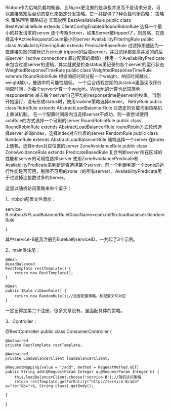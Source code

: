Ribbon作为后端负载均衡器，比Nginx更注重的是承担并发而不是请求分发，可以直接感知后台动态变化来指定分发策略。它一共提供了7种负载均衡策略：
策略名 	策略声明 	策略描述 	实现说明
BestAvailableRule 	public class BestAvailableRule extends ClientConfigEnabledRoundRobinRule 	选择一个最小的并发请求的server 	逐个考察Server，如果Server被tripped了，则忽略，在选择其中ActiveRequestsCount最小的server
AvailabilityFilteringRule 	public class AvailabilityFilteringRule extends PredicateBasedRule 	过滤掉那些因为一直连接失败的被标记为circuit tripped的后端server，并过滤掉那些高并发的的后端server（active connections 超过配置的阈值） 	使用一个AvailabilityPredicate来包含过滤server的逻辑，其实就就是检查status里记录的各个server的运行状态
WeightedResponseTimeRule 	public class WeightedResponseTimeRule extends RoundRobinRule 	根据响应时间分配一个weight，响应时间越长，weight越小，被选中的可能性越低。 	一个后台线程定期的从status里面读取评价响应时间，为每个server计算一个weight。Weight的计算也比较简单responsetime 减去每个server自己平均的responsetime是server的权重。当刚开始运行，没有形成status时，使用roubine策略选择server。
RetryRule 	public class RetryRule extends AbstractLoadBalancerRule 	对选定的负载均衡策略机上重试机制。 	在一个配置时间段内当选择server不成功，则一直尝试使用subRule的方式选择一个可用的server
RoundRobinRule 	public class RoundRobinRule extends AbstractLoadBalancerRule 	roundRobin方式轮询选择server 	轮询index，选择index对应位置的server
RandomRule 	public class RandomRule extends AbstractLoadBalancerRule 	随机选择一个server 	在index上随机，选择index对应位置的server
ZoneAvoidanceRule 	public class ZoneAvoidanceRule extends PredicateBasedRule 	复合判断server所在区域的性能和server的可用性选择server 	使用ZoneAvoidancePredicate和AvailabilityPredicate来判断是否选择某个server，前一个判断判定一个zone的运行性能是否可用，剔除不可用的zone（的所有server），AvailabilityPredicate用于过滤掉连接数过多的Server。



这里以随机访问策略来举个栗子：

1、ribbon配置文件添加：

service-B.ribbon.NFLoadBalancerRuleClassName=com.netflix.loadbalancer.RandomRule

    1

其中service-B是我注册到Eureka的serviceID，一共起了3个示例。

2、main类注册：

    @Bean
    @LoadBalanced
    RestTemplate restTemplate() {
        return new RestTemplate();
    }

    @Bean
    public IRule ribbonRule() {
        return new RandomRule();//这里配置策略，和配置文件对应
    }

   

一定记得加第二个注册，很多文章没有。里面配具体的策略。

3、Controller：

@RestController
public class ConsumerController {

    @Autowired
    private RestTemplate restTemplate;

    @Autowired  
    private LoadBalancerClient loadBalancerClient;  

    @RequestMapping(value = "/add", method = RequestMethod.GET)
    public String add(@RequestParam Integer a,@RequestParam Integer b) {
        this.loadBalancerClient.choose("service-B");//随机访问策略
        return restTemplate.getForEntity("http://service-B/add?a="+a+"&b="+b, String.class).getBody();

    }

}
